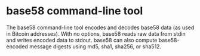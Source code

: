 base58 command-line tool
========================

The base58 command-line tool encodes and decodes base58 data (as used in Bitcoin addresses). With no options, base58 reads raw data from stdin and writes encoded data to stdout. base58 can also compute base58-encoded message digests using md5, sha1, sha256, or sha512.
